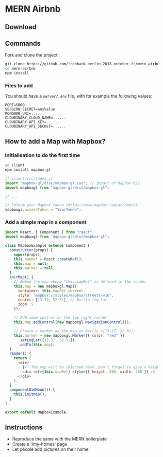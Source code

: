 # MERN Airbnb

## Download

## Commands

Fork and clone the project

```sh
git clone https://github.com/ironhack-berlin-2018-october-ft/mern-airbnb.git
cd mern-airbnb
npm install
```

### Files to add

You should have a `server/.env` file, with for example the following values:

```
PORT=5000
SESSION_SECRET=anyValue
MONGODB_URI=......
CLOUDINARY_CLOUD_NAME=......
CLOUDINARY_API_KEY=......
CLOUDINARY_API_SECRET=......
```

## How to add a Map with Mapbox?

### Initialisation to do the first time

```sh
cd client
npm install mapbox-gl
```

```js
// client/src/index.js
import "mapbox-gl/dist/mapbox-gl.css"; // Import of Mapbox CSS
import mapboxgl from "mapbox-gl/dist/mapbox-gl";

// ...

// Inform your Mapbox token (https://www.mapbox.com/account/)
mapboxgl.accessToken = "YourToken";
```

### Add a simple map in a component

```js
import React, { Component } from "react";
import mapboxgl from "mapbox-gl/dist/mapbox-gl";

class MapboxExample extends Component {
  constructor(props) {
    super(props);
    this.mapRef = React.createRef();
    this.map = null;
    this.marker = null;
  }
  initMap() {
    // Embed the map where "this.mapRef" is defined in the render
    this.map = new mapboxgl.Map({
      container: this.mapRef.current,
      style: "mapbox://styles/mapbox/streets-v10",
      center: [13.37, 52.51], // Berlin lng,lat
      zoom: 5
    });

    // Add zoom control on the top right corner
    this.map.addControl(new mapboxgl.NavigationControl());

    // Create a marker on the map in Berlin ([13.37, 52.51])
    this.marker = new mapboxgl.Marker({ color: "red" })
      .setLngLat([13.37, 52.51])
      .addTo(this.map);
  }
  render() {
    return (
      <div>
        {/* The map will be injected here. Don't forget to give a height! */}
        <div ref={this.mapRef} style={{ height: 300, width: 400 }} />
      </div>
    );
  }
  componentDidMount() {
    this.initMap();
  }
}

export default MapboxExample;
```

## Instructions

- Reproduce the same with the MERN boilerplate
- Create a '/my-homes' page
- Let people add pictures on their home
